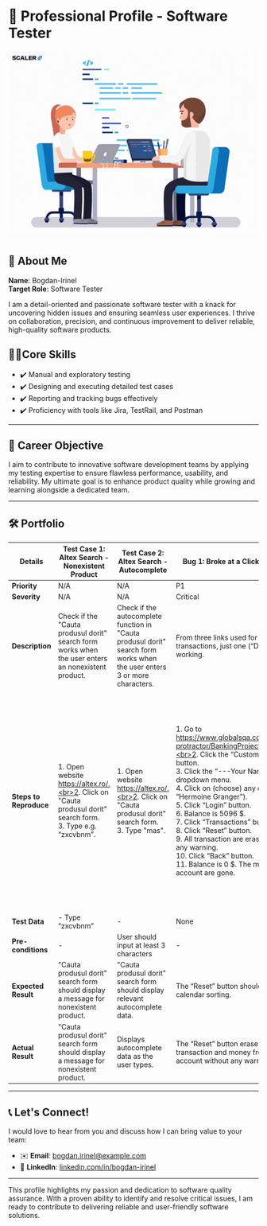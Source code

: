 # 🎯 Professional Profile - Software Tester


<p align="center">
  <img src="https://github.com/bc-work/bc-work/blob/main/Coworkers%20fixing%20bugs.gif" alt="Banner" width="550">
</p>



## 🪪 About Me
**Name**: Bogdan-Irinel  
**Target Role**: Software Tester  

I am a detail-oriented and passionate software tester with a knack for uncovering hidden issues and ensuring seamless user experiences. I thrive on collaboration, precision, and continuous improvement to deliver reliable, high-quality software products.  

## 👨‍💻Core Skills
- ✔️ Manual and exploratory testing  
- ✔️ Designing and executing detailed test cases  
- ✔️ Reporting and tracking bugs effectively  
- ✔️ Proficiency with tools like Jira, TestRail, and Postman  

---

## 🧭 Career Objective
I aim to contribute to innovative software development teams by applying my testing expertise to ensure flawless performance, usability, and reliability. My ultimate goal is to enhance product quality while growing and learning alongside a dedicated team.

---

## 🛠️ Portfolio

| **Details**            | **Test Case 1: Altex Search - Nonexistent Product**                                                                                                   | **Test Case 2: Altex Search - Autocomplete**                                                                                                 | **Bug 1: Broke at a Click of a Button**                                                                                                                                                                                                                                                                                                                                                                                                                     | **Bug 2: Customer, Accounts and Money - Erased**                                                                                                                                                                                                                                                                                                                                                                                            |
|-------------------------|----------------------------------------------------------------------------------------------------------------|---------------------------------------------------------------------------------------------------------|-----------------------------------------------------------------------------------------------------------------------------------------------------------------------------------------------------------------------------------------------------------------------------------------------------------------------------------------------------------------------------------------------------------------------|------------------------------------------------------------------------------------------------------------------------------------------------------------------------------------------------------------------------------------------------------------------------------------------------------------------------------------------------------------------------------------------------------------------------------------------------|
| **Priority**            | N/A                                                                                                | N/A                                                                                         | P1                                                                                                                                                                                                                                                                                                                                                                                                                   | P1                                                                                                                                                                                                                                                                                                                                                                                                    |
| **Severity**            | N/A                                                                                                | N/A                                                                                         | Critical                                                                                                                                                                                                                                                                                                                                                                                                             | Critical                                                                                                                                                                                                                                                                                                                                                                                              |
| **Description**         | Check if the "Cauta produsul dorit" search form works when the user enters an nonexistent product.    | Check if the autocomplete function in "Cauta produsul dorit" search form works when the user enters 3 or more characters.    | From three links used for sorting the transactions, just one (“Date-Time”) is working.                                                                                                                                                                                                                                                                                                                                | From three links used for sorting the transactions, just one (“Date-Time”) is working.                                                                                                                                                                                                                                                                                                                                                       |
| **Steps to Reproduce**  | 1. Open website https://altex.ro/.<br>2. Click on "Cauta produsul dorit" search form.<br>3. Type e.g. “zxcvbnm”.                                               | 1. Open website https://altex.ro/.<br>2. Click on "Cauta produsul dorit" search form.<br>3. Type "mas".                              | 1. Go to https://www.globalsqa.com/angularJs-protractor/BankingProject/#/login.<br>2. Click the “Customer Login” button.<br>3. Click the “---Your Name---” dropdown menu.<br>4. Click on (choose) any client (e.g. “Hermoine Granger”).<br>5. Click “Login” button.<br>6. Balance is 5096 $.<br>7. Click “Transactions” button.<br>8. Click “Reset” button.<br>9. All transaction are erased without any warning.<br>10. Click “Back” button.<br>11. Balance is 0 $. The money from the account are gone. | 1. Go to https://www.globalsqa.com/angularJs-protractor/BankingProject/#/login.<br>2. Click the “Customer Login” button.<br>3. Click the “---Your Name---” dropdown menu.<br>4. Click on (choose) “Hermoine Granger” client.<br>5. Click “Login” button.<br>6. Balance is 5096 $.<br>7. Click “Logout” button.<br>8. Click “Home” button.<br>9. Click the “Bank Manager Login” button.<br>10. Click the “Customers” button.<br>11. Click the “Delete” button from “Hermoine Granger” row.<br>12. Click “Home” button.<br>13. Click the “Customer Login” button.<br>14. Click the “---Your Name---” dropdown menu.<br>15. Click on (choose) “Hermoine Granger” client.<br>16. Customer, empty and nonempty accounts and money are erased. |
| **Test Data**           | - Type “zxcvbnm”                                                                                   | -                                                                                           | None                                                                                                                                                                                                                                                                                                                                                                                                                        | None                                                                                                                                                                                                                                                                                                                                                                                                                     |
| **Pre-conditions**      | -                                                                                                  | User should input at least 3 characters                                                     | -                                                                                                                                                                                                                                                                                                                                                                                                                     | -                                                                                                                                                                                                                                                                                                                                                                                                    |
| **Expected Result**     | "Cauta produsul dorit" search form should display a message for nonexistent product.                   | "Cauta produsul dorit" search form should display relevant autocomplete data.                         | The “Reset” button should reset the calendar sorting.                                                                                                                                                                                                                                                                                                                                                                      | The action of erasing an nonempty account should not be permitted.                                                                                                                                                                                                                                                                                                                                                     |
| **Actual Result**       | "Cauta produsul dorit" search form should display a message for nonexistent product.                   | Displays autocomplete data as the user types.                                                          | The “Reset” button erase all the transaction and money from the account without any warning.                                                                                                                                                                                                                                                                                                                               | Nonempty accounts, funds, and the customer record are deleted.                                                                                                                                                                                                                                                                                                                                                         |

---

## 📞 Let's Connect!

I would love to hear from you and discuss how I can bring value to your team:  

- ✉️ **Email**: bogdan.irinel@example.com  
- 🔗 **LinkedIn**: [linkedin.com/in/bogdan-irinel](https://linkedin.com/in/bogdan-irinel)  

---

This profile highlights my passion and dedication to software quality assurance. With a proven ability to identify and resolve critical issues, I am ready to contribute to delivering reliable and user-friendly software solutions.
